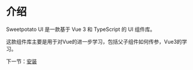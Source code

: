 # 介绍

Sweetpotato UI 是一款基于 Vue 3 和 TypeScript 的 UI 组件库。

这款组件库主要是用于对Vue的进一步学习，包括父子组件如何传参，Vue3的学习。

下一节：[安装](#/doc/install)
